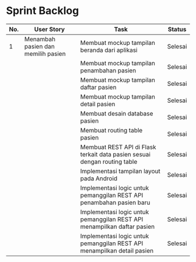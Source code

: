 
# Sprint Backlog
| No. | User Story                         | Task                                                                      | Status  |
|-----|------------------------------------|---------------------------------------------------------------------------|---------|
| 1   | Menambah pasien dan memilih pasien | Membuat mockup tampilan beranda dari aplikasi                             | Selesai |
|     |                                    | Membuat mockup tampilan penambahan pasien                                 | Selesai |
|     |                                    | Membuat mockup tampilan daftar pasien                                     | Selesai |
|     |                                    | Membuat mockup tampilan detail pasien                                     | Selesai |
|     |                                    | Membuat desain database pasien                                            | Selesai |
|     |                                    | Membuat routing table pasien                                              | Selesai |
|     |                                    | Membuat REST API di Flask terkait data pasien sesuai dengan routing table | Selesai |
|     |                                    | Implementasi tampilan layout pada Android                                 | Selesai |
|     |                                    | Implementasi logic untuk pemanggilan REST API penambahan pasien baru      | Selesai |
|     |                                    | Implementasi logic untuk pemanggilan REST API menampilkan daftar pasien   | Selesai |
|     |                                    | Implementasi logic untuk pemanggilan REST API menampilkan detail pasien   | Selesai |
